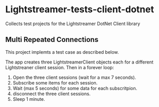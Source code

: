 # Lightstreamer-tests-client-dotnet

Collects test projects for the Lightstreamer DotNet Client library

## Multi Repeated Connections

This project implemts a test case as described below.

The app creates three LightstreamerClient objects each for a different Lightstreaner client session.
Then in a forever loop:
1. Open the three client sessions (wait for a max 7 seconds).
2. Subscribe some items for each session.
3. Wait (max 5 seconds) for some data for each subscritpion.
4. disconnect the three client sessions.
5. Sleep 1 minute.
	